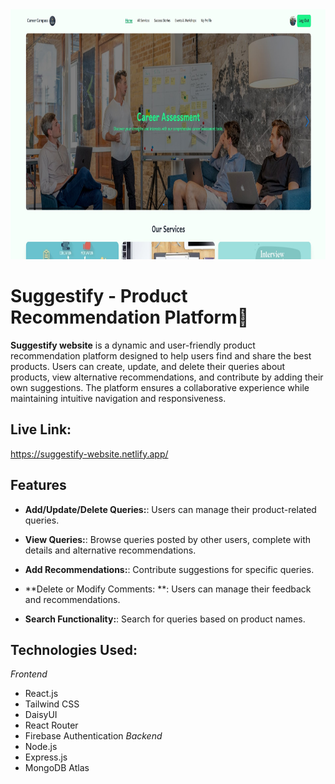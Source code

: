 <div align="center">
  <img height="400" src="https://raw.githubusercontent.com/shahbaz-kamal/career-compass-website/refs/heads/main/src/assets/for_github_banner.jpg"  />
</div>


# Suggestify - Product Recommendation Platform🌟

**Suggestify website** is a dynamic and user-friendly product recommendation platform designed to help users find and share the best products. Users can create, update, and delete their queries about products, view alternative recommendations, and contribute by adding their own suggestions. The platform ensures a collaborative experience while maintaining intuitive navigation and responsiveness.


## Live Link:
https://suggestify-website.netlify.app/








## Features

- **Add/Update/Delete Queries:**: Users can manage their product-related queries.
- **View Queries:**: Browse queries posted by other users, complete with details and alternative recommendations.
- **Add Recommendations:**: Contribute suggestions for specific queries.

- **Delete or Modify Comments: **: Users can manage their feedback and recommendations.
- **Search Functionality:**: Search for queries based on product names.





## Technologies Used:
*Frontend*
- React.js
- Tailwind CSS
- DaisyUI
- React Router
- Firebase Authentication
*Backend*
- Node.js
- Express.js
- MongoDB Atlas


